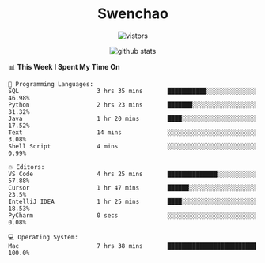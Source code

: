 <h1 align="center">Swenchao</h3>

<p align="center">
  <img src="https://visitor-badge.glitch.me/badge?page_id=Swenchao" alt="vistors" />
</p>

<p align="center">
  <img src="https://github-readme-stats.vercel.app/api?username=Swenchao&count_private=true&show_icons=true&theme=vue-dark&hide_title=true" alt="github stats" />
</p>

<!--START_SECTION:waka-->
📊 **This Week I Spent My Time On** 

```text
💬 Programming Languages: 
SQL                      3 hrs 35 mins       ███████████░░░░░░░░░░░░░░   46.98% 
Python                   2 hrs 23 mins       ███████░░░░░░░░░░░░░░░░░░   31.32% 
Java                     1 hr 20 mins        ████░░░░░░░░░░░░░░░░░░░░░   17.52% 
Text                     14 mins             ░░░░░░░░░░░░░░░░░░░░░░░░░   3.08% 
Shell Script             4 mins              ░░░░░░░░░░░░░░░░░░░░░░░░░   0.99%

🔥 Editors: 
VS Code                  4 hrs 25 mins       ██████████████░░░░░░░░░░░   57.88% 
Cursor                   1 hr 47 mins        ██████░░░░░░░░░░░░░░░░░░░   23.5% 
IntelliJ IDEA            1 hr 25 mins        ████░░░░░░░░░░░░░░░░░░░░░   18.53% 
PyCharm                  0 secs              ░░░░░░░░░░░░░░░░░░░░░░░░░   0.08%

💻 Operating System: 
Mac                      7 hrs 38 mins       █████████████████████████   100.0%

```


<!--END_SECTION:waka-->
